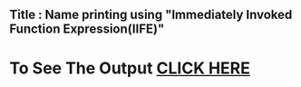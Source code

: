 ## Title : Name printing using "Immediately Invoked Function Expression(IIFE)"
# To See The Output   **[CLICK HERE](https://abaikumar.github.io/HTML-CSS-JavaScript-for-WebDevelopers/module4-solution/)**
